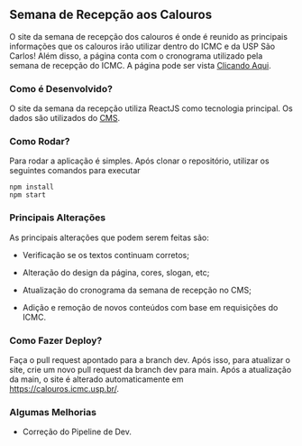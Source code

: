 ## Semana de Recepção aos Calouros

O site da semana de recepção dos calouros é onde é reunido as principais informações que os calouros irão utilizar dentro do ICMC e da USP São Carlos! Além disso, a página conta com o cronograma utilizado pela semana de recepção do ICMC. A página pode ser vista <a href="https://calouros.icmc.usp.br/">Clicando Aqui</a>.

### Como é Desenvolvido?

O site da semana da recepção utiliza ReactJS como tecnologia principal. Os dados são utilizados do <a href="https://calouros.icmc.usp.br/cms/home">CMS</a>.

### Como Rodar?

Para rodar a aplicação é simples. Após clonar o repositório, utilizar os seguintes comandos para executar

```
npm install
npm start
```

### Principais Alterações

As principais alterações que podem serem feitas são:

- Verificação se os textos continuam corretos;

- Alteração do design da página, cores, slogan, etc;

- Atualização do cronograma da semana de recepção no CMS;

- Adição e remoção de novos conteúdos com base em requisições do ICMC.

### Como Fazer Deploy?

Faça o pull request apontado para a branch dev. Após isso, para atualizar o site, crie um novo pull request da branch dev para main. Após a atualização da main, o site é alterado automaticamente em <a href="https://calouros.icmc.usp.br/">https://calouros.icmc.usp.br/</a>.

### Algumas Melhorias

- Correção do Pipeline de Dev.
